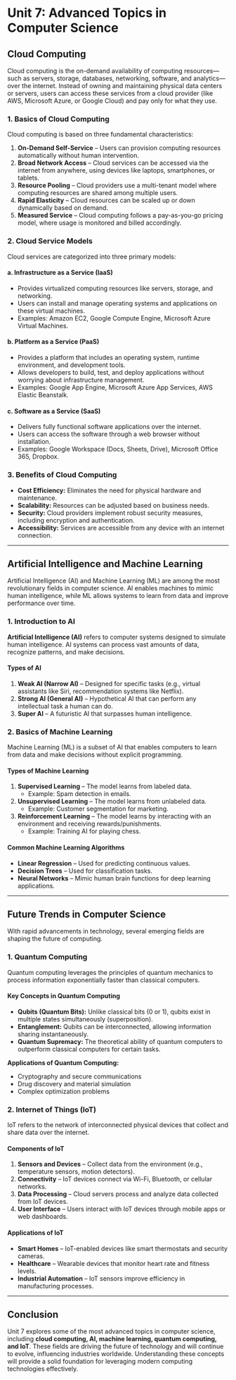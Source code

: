 # **Unit 7: Advanced Topics in Computer Science**

## **Cloud Computing**
Cloud computing is the on-demand availability of computing resources—such as servers, storage, databases, networking, software, and analytics—over the internet. Instead of owning and maintaining physical data centers or servers, users can access these services from a cloud provider (like AWS, Microsoft Azure, or Google Cloud) and pay only for what they use.

### **1. Basics of Cloud Computing**
Cloud computing is based on three fundamental characteristics:
1. **On-Demand Self-Service** – Users can provision computing resources automatically without human intervention.
2. **Broad Network Access** – Cloud services can be accessed via the internet from anywhere, using devices like laptops, smartphones, or tablets.
3. **Resource Pooling** – Cloud providers use a multi-tenant model where computing resources are shared among multiple users.
4. **Rapid Elasticity** – Cloud resources can be scaled up or down dynamically based on demand.
5. **Measured Service** – Cloud computing follows a pay-as-you-go pricing model, where usage is monitored and billed accordingly.

### **2. Cloud Service Models**
Cloud services are categorized into three primary models:

#### **a. Infrastructure as a Service (IaaS)**
- Provides virtualized computing resources like servers, storage, and networking.
- Users can install and manage operating systems and applications on these virtual machines.
- Examples: Amazon EC2, Google Compute Engine, Microsoft Azure Virtual Machines.

#### **b. Platform as a Service (PaaS)**
- Provides a platform that includes an operating system, runtime environment, and development tools.
- Allows developers to build, test, and deploy applications without worrying about infrastructure management.
- Examples: Google App Engine, Microsoft Azure App Services, AWS Elastic Beanstalk.

#### **c. Software as a Service (SaaS)**
- Delivers fully functional software applications over the internet.
- Users can access the software through a web browser without installation.
- Examples: Google Workspace (Docs, Sheets, Drive), Microsoft Office 365, Dropbox.

### **3. Benefits of Cloud Computing**
- **Cost Efficiency:** Eliminates the need for physical hardware and maintenance.
- **Scalability:** Resources can be adjusted based on business needs.
- **Security:** Cloud providers implement robust security measures, including encryption and authentication.
- **Accessibility:** Services are accessible from any device with an internet connection.

---

## **Artificial Intelligence and Machine Learning**
Artificial Intelligence (AI) and Machine Learning (ML) are among the most revolutionary fields in computer science. AI enables machines to mimic human intelligence, while ML allows systems to learn from data and improve performance over time.

### **1. Introduction to AI**
**Artificial Intelligence (AI)** refers to computer systems designed to simulate human intelligence. AI systems can process vast amounts of data, recognize patterns, and make decisions.

#### **Types of AI**
1. **Weak AI (Narrow AI)** – Designed for specific tasks (e.g., virtual assistants like Siri, recommendation systems like Netflix).
2. **Strong AI (General AI)** – Hypothetical AI that can perform any intellectual task a human can do.
3. **Super AI** – A futuristic AI that surpasses human intelligence.

### **2. Basics of Machine Learning**
Machine Learning (ML) is a subset of AI that enables computers to learn from data and make decisions without explicit programming.

#### **Types of Machine Learning**
1. **Supervised Learning** – The model learns from labeled data.
   - Example: Spam detection in emails.
2. **Unsupervised Learning** – The model learns from unlabeled data.
   - Example: Customer segmentation for marketing.
3. **Reinforcement Learning** – The model learns by interacting with an environment and receiving rewards/punishments.
   - Example: Training AI for playing chess.

#### **Common Machine Learning Algorithms**
- **Linear Regression** – Used for predicting continuous values.
- **Decision Trees** – Used for classification tasks.
- **Neural Networks** – Mimic human brain functions for deep learning applications.

---

## **Future Trends in Computer Science**
With rapid advancements in technology, several emerging fields are shaping the future of computing.

### **1. Quantum Computing**
Quantum computing leverages the principles of quantum mechanics to process information exponentially faster than classical computers.

#### **Key Concepts in Quantum Computing**
- **Qubits (Quantum Bits):** Unlike classical bits (0 or 1), qubits exist in multiple states simultaneously (superposition).
- **Entanglement:** Qubits can be interconnected, allowing information sharing instantaneously.
- **Quantum Supremacy:** The theoretical ability of quantum computers to outperform classical computers for certain tasks.

**Applications of Quantum Computing:**
- Cryptography and secure communications
- Drug discovery and material simulation
- Complex optimization problems

### **2. Internet of Things (IoT)**
IoT refers to the network of interconnected physical devices that collect and share data over the internet.

#### **Components of IoT**
1. **Sensors and Devices** – Collect data from the environment (e.g., temperature sensors, motion detectors).
2. **Connectivity** – IoT devices connect via Wi-Fi, Bluetooth, or cellular networks.
3. **Data Processing** – Cloud servers process and analyze data collected from IoT devices.
4. **User Interface** – Users interact with IoT devices through mobile apps or web dashboards.

#### **Applications of IoT**
- **Smart Homes** – IoT-enabled devices like smart thermostats and security cameras.
- **Healthcare** – Wearable devices that monitor heart rate and fitness levels.
- **Industrial Automation** – IoT sensors improve efficiency in manufacturing processes.

---

## **Conclusion**
Unit 7 explores some of the most advanced topics in computer science, including **cloud computing, AI, machine learning, quantum computing, and IoT**. These fields are driving the future of technology and will continue to evolve, influencing industries worldwide. Understanding these concepts will provide a solid foundation for leveraging modern computing technologies effectively.

